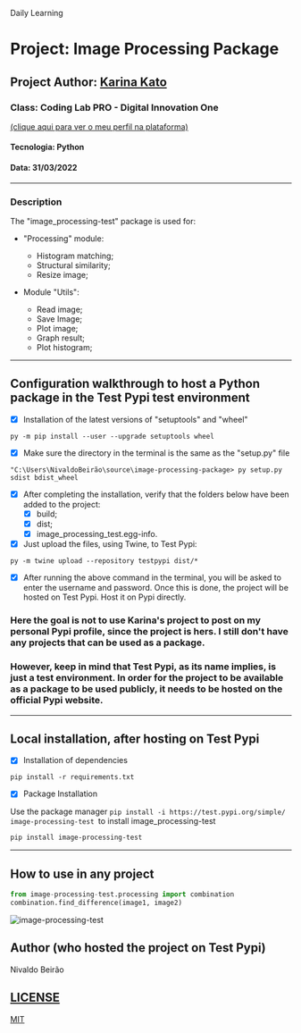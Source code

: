 Daily Learning

# Project: Image Processing Package
## Project Author: [Karina Kato](https://www.linkedin.com/in/karina-kato-4b2a56182/ "Karina Kato")
### Class: Coding Lab PRO - Digital Innovation One
[(clique aqui para ver o meu perfil na plataforma)](https://web.dio.me/users/njtsb1)
#### Tecnologia: Python
#### Data: 31/03/2022
-----------------------------------------
### Description
The "image_processing-test" package is used for:

- "Processing" module:
  - Histogram matching;
  - Structural similarity;
  - Resize image;

- Module "Utils":
  - Read image;
  - Save Image;
  - Plot image;
  - Graph result;
  - Plot histogram;
---------------------------------------------
## Configuration walkthrough to host a Python package in the Test Pypi test environment

- [x] Installation of the latest versions of "setuptools" and "wheel"

```
py -m pip install --user --upgrade setuptools wheel
```
- [x] Make sure the directory in the terminal is the same as the "setup.py" file

```
"C:\Users\NivaldoBeirão\source\image-processing-package> py setup.py sdist bdist_wheel
```

- [x] After completing the installation, verify that the folders below have been added to the project:
  - [x] build;
  - [x] dist;
  - [x] image_processing_test.egg-info.

- [x] Just upload the files, using Twine, to Test Pypi:

```
py -m twine upload --repository testpypi dist/*
```

- [x] After running the above command in the terminal, you will be asked to enter the username and password. Once this is done, the project will be hosted on Test Pypi. Host it on Pypi directly.

### Here the goal is not to use Karina's project to post on my personal Pypi profile, since the project is hers. I still don't have any projects that can be used as a package.

### However, keep in mind that Test Pypi, as its name implies, is just a test environment. In order for the project to be available as a package to be used publicly, it needs to be hosted on the official Pypi website.
-------------------------------------------------- --
## Local installation, after hosting on Test Pypi

- [x] Installation of dependencies
```
pip install -r requirements.txt
```

- [x] Package Installation

Use the package manager ```pip install -i https://test.pypi.org/simple/ image-processing-test ```to install image_processing-test

```bash
pip install image-processing-test
```
-------------------------------------------------
## How to use in any project

```python
from image-processing-test.processing import combination
combination.find_difference(image1, image2)
``` 

![image-processing-test](https://user-images.githubusercontent.com/95108889/161140179-61a7b8aa-7113-4cd7-91cc-994ab85dba68.png) 

## Author (who hosted the project on Test Pypi)
Nivaldo Beirão

## [LICENSE](./LICENSE)
[MIT](https://choosealicense.com/licenses/mit/)
